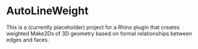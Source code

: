 # AutoLineWeight
This is a (currently placeholder) project for a Rhino plugin that creates weighted Make2Ds of 3D geometry based on formal relationships between edges and faces.
